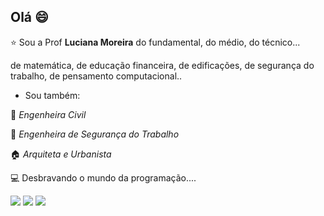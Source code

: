 ## Olá :smile:

:star: Sou a Prof **Luciana Moreira** do fundamental, do médio, do técnico... 

de matemática, de educação financeira, de edificações, de segurança do trabalho, de pensamento computacional.. 

- Sou também:

:construction_worker: *Engenheira Civil* 

:green_heart: *Engenheira de Segurança do Trabalho*  

:house: *Arquiteta e Urbanista* 

:computer: Desbravando o mundo da programação.... 

<a href = "mailto:projetecomluciana@gmail.com"><img src="https://img.shields.io/badge/-Gmail-%23333?style=for-the-badge&logo=gmail&logoColor=white" target="_blank"></a>
<a href="https://www.linkedin.com/in/moreiralp" target="_blank"><img src="https://img.shields.io/badge/-LinkedIn-%230077B5?style=for-the-badge&logo=linkedin&logoColor=white" target="_blank"></a> 
<a href="https://instagram.com/moreiralp" target="_blank"><img src="https://img.shields.io/badge/-Instagram-%23E4405F?style=for-the-badge&logo=instagram&logoColor=white" target="_blank"></a>

<!---
moreiralp/moreiralp is a ✨ special ✨ repository because its `README.md` (this file) appears on your GitHub profile.
You can click the Preview link to take a look at your changes.
--->
